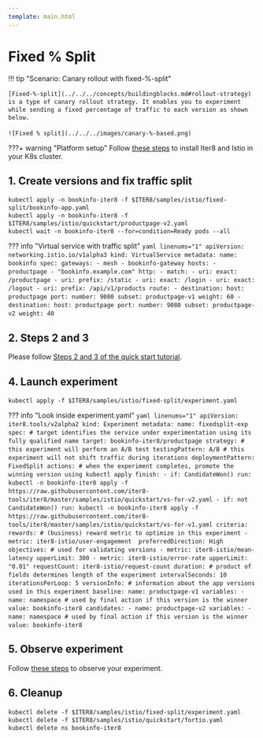 ```yaml
---
template: main.html
---
```


# Fixed % Split

!!! tip "Scenario: Canary rollout with fixed-%-split"

    [Fixed-%-split](../../../concepts/buildingblocks.md#rollout-strategy) is a type of canary rollout strategy. It enables you to experiment while sending a fixed percentage of traffic to each version as shown below.

    ![Fixed % split](../../../images/canary-%-based.png)
    
???+ warning "Platform setup"
    Follow [these steps](../platform-setup.md) to install Iter8 and Istio in your K8s cluster. 

## 1. Create versions and fix traffic split
```shell
kubectl apply -n bookinfo-iter8 -f $ITER8/samples/istio/fixed-split/bookinfo-app.yaml
kubectl apply -n bookinfo-iter8 -f $ITER8/samples/istio/quickstart/productpage-v2.yaml
kubectl wait -n bookinfo-iter8 --for=condition=Ready pods --all
```

??? info "Virtual service with traffic split"
    ```yaml linenums="1"
    apiVersion: networking.istio.io/v1alpha3
    kind: VirtualService
    metadata:
      name: bookinfo
    spec:
      gateways:
      - mesh
      - bookinfo-gateway
      hosts:
      - productpage
      - "bookinfo.example.com"
      http:
      - match:
        - uri:
            exact: /productpage
        - uri:
            prefix: /static
        - uri:
            exact: /login
        - uri:
            exact: /logout
        - uri:
            prefix: /api/v1/products
        route:
        - destination:
            host: productpage
            port:
              number: 9080
            subset: productpage-v1
          weight: 60
        - destination:
            host: productpage
            port:
              number: 9080
            subset: productpage-v2
          weight: 40
    ```

## 2. Steps 2 and 3
Please follow [Steps 2 and 3 of the quick start tutorial](../quick-start.md).

## 4. Launch experiment
```shell
kubectl apply -f $ITER8/samples/istio/fixed-split/experiment.yaml
```

??? info "Look inside experiment.yaml"
    ```yaml linenums="1"
    apiVersion: iter8.tools/v2alpha2
    kind: Experiment
    metadata:
      name: fixedsplit-exp
    spec:
      # target identifies the service under experimentation using its fully qualified name
      target: bookinfo-iter8/productpage
      strategy:
        # this experiment will perform an A/B test
        testingPattern: A/B
        # this experiment will not shift traffic during iterations
        deploymentPattern: FixedSplit
        actions:
          # when the experiment completes, promote the winning version using kubectl apply
          finish:
          - if: CandidateWon()
            run: kubectl -n bookinfo-iter8 apply -f https://raw.githubusercontent.com/iter8-tools/iter8/master/samples/istio/quickstart/vs-for-v2.yaml
          - if: not CandidateWon()
            run: kubectl -n bookinfo-iter8 apply -f https://raw.githubusercontent.com/iter8-tools/iter8/master/samples/istio/quickstart/vs-for-v1.yaml
      criteria:
        rewards:
        # (business) reward metric to optimize in this experiment
        - metric: iter8-istio/user-engagement 
          preferredDirection: High
        objectives: # used for validating versions
        - metric: iter8-istio/mean-latency
          upperLimit: 300
        - metric: iter8-istio/error-rate
          upperLimit: "0.01"
        requestCount: iter8-istio/request-count
      duration: # product of fields determines length of the experiment
        intervalSeconds: 10
        iterationsPerLoop: 5
      versionInfo:
        # information about the app versions used in this experiment
        baseline:
          name: productpage-v1
          variables:
          - name: namespace # used by final action if this version is the winner
            value: bookinfo-iter8
        candidates:
        - name: productpage-v2
          variables:
          - name: namespace # used by final action if this version is the winner
            value: bookinfo-iter8
    ```

## 5. Observe experiment
Follow [these steps](../../../getting-started/first-experiment.md#3-observe-experiment) to observe your experiment.

## 6. Cleanup
```shell
kubectl delete -f $ITER8/samples/istio/fixed-split/experiment.yaml
kubectl delete -f $ITER8/samples/istio/quickstart/fortio.yaml
kubectl delete ns bookinfo-iter8
```
